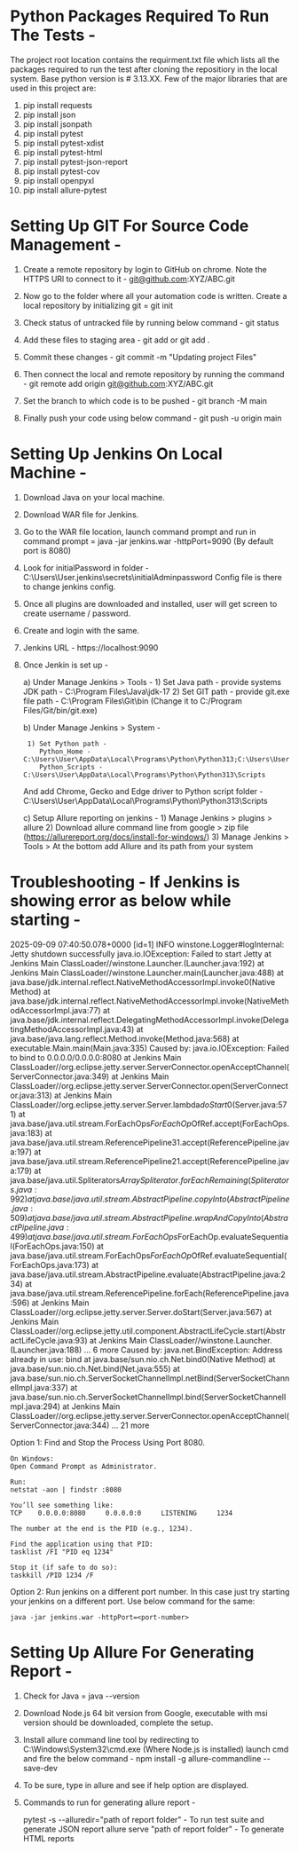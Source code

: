 # Python Packages Required To Run The Tests -

The project root location contains the requirment.txt file which lists all the packages required to run the test after cloning the repositiory in the local system. Base python version is # 3.13.XX.
Few of the major libraries that are used in this project are:

1) pip install requests
3) pip install json
4) pip install jsonpath
5) pip install pytest
6) pip install pytest-xdist
7) pip install pytest-html
8) pip install pytest-json-report
9) pip install pytest-cov
10) pip install openpyxl
11) pip install allure-pytest



# Setting Up GIT For Source Code Management -

1) Create a remote repository by login to GitHub on chrome. 
   Note the HTTPS URl to connect to it - git@github.com:XYZ/ABC.git

2) Now go to the folder where all your automation code is written.
   Create a local repository by initializing git = git init

3) Check status of untracked file by running below command - 
   git status
4) Add these files to staging area - 
   git add <filename> or git add .
5) Commit these changes -
   git commit -m "Updating project Files"
6) Then connect the local and remote repository by running the command - 
   git remote add origin git@github.com:XYZ/ABC.git
7) Set the branch to which code is to be pushed - 
   git branch -M main
8) Finally push your code using below command - 
   git push -u origin main

# Setting Up Jenkins On Local Machine -

1) Download Java on your local machine.
2) Download WAR file for Jenkins.
3) Go to the WAR file location, launch command prompt and run in command prompt = java -jar jenkins.war -httpPort=9090 (By default port is 8080)

4) Look for initialPassword in folder - C:\Users\User\.jenkins\secrets\initialAdminpassword
   Config file is there to change jenkins config.

5) Once all plugins are downloaded and installed, user will get screen to create username / password.
6) Create and login with the same.

7) Jenkins URL - https://localhost:9090

8) Once Jenkin is set up - 

    a) Under Manage Jenkins > Tools - 
        1) Set Java path - provide systems JDK path - C:\Program Files\Java\jdk-17
        2) Set GIT path - provide git.exe file path - C:\Program Files\Git\bin (Change it to C:/Program Files/Git/bin/git.exe)

    b) Under Manage Jenkins > System -

        1) Set Python path - 
           Python_Home - C:\Users\User\AppData\Local\Programs\Python\Python313;C:\Users\User\AppData\Local\Programs\Python\Python313\Scripts
           Python_Scripts - C:\Users\User\AppData\Local\Programs\Python\Python313\Scripts
     And add Chrome, Gecko and Edge driver to Python script folder - C:\Users\User\AppData\Local\Programs\Python\Python313\Scripts

    c) Setup Allure reporting on jenkins - 
       1) Manage Jenkins > plugins > allure
       2) Download allure command line from google > zip file (https://allurereport.org/docs/install-for-windows/)
       3) Manage Jenkins > Tools > At the bottom add Allure and its path from your system

# Troubleshooting - If Jenkins is showing error as below while starting  -

2025-09-09 07:40:50.078+0000 [id=1]     INFO    winstone.Logger#logInternal: Jetty shutdown successfully
java.io.IOException: Failed to start Jetty
        at Jenkins Main ClassLoader//winstone.Launcher.<init>(Launcher.java:192)
        at Jenkins Main ClassLoader//winstone.Launcher.main(Launcher.java:488)
        at java.base/jdk.internal.reflect.NativeMethodAccessorImpl.invoke0(Native Method)
        at java.base/jdk.internal.reflect.NativeMethodAccessorImpl.invoke(NativeMethodAccessorImpl.java:77)
        at java.base/jdk.internal.reflect.DelegatingMethodAccessorImpl.invoke(DelegatingMethodAccessorImpl.java:43)
        at java.base/java.lang.reflect.Method.invoke(Method.java:568)
        at executable.Main.main(Main.java:335)
Caused by: java.io.IOException: Failed to bind to 0.0.0.0/0.0.0.0:8080
        at Jenkins Main ClassLoader//org.eclipse.jetty.server.ServerConnector.openAcceptChannel(ServerConnector.java:349)
        at Jenkins Main ClassLoader//org.eclipse.jetty.server.ServerConnector.open(ServerConnector.java:313)
        at Jenkins Main ClassLoader//org.eclipse.jetty.server.Server.lambda$doStart$0(Server.java:571)
        at java.base/java.util.stream.ForEachOps$ForEachOp$OfRef.accept(ForEachOps.java:183)
        at java.base/java.util.stream.ReferencePipeline$3$1.accept(ReferencePipeline.java:197)
        at java.base/java.util.stream.ReferencePipeline$2$1.accept(ReferencePipeline.java:179)
        at java.base/java.util.Spliterators$ArraySpliterator.forEachRemaining(Spliterators.java:992)
        at java.base/java.util.stream.AbstractPipeline.copyInto(AbstractPipeline.java:509)
        at java.base/java.util.stream.AbstractPipeline.wrapAndCopyInto(AbstractPipeline.java:499)
        at java.base/java.util.stream.ForEachOps$ForEachOp.evaluateSequential(ForEachOps.java:150)
        at java.base/java.util.stream.ForEachOps$ForEachOp$OfRef.evaluateSequential(ForEachOps.java:173)
        at java.base/java.util.stream.AbstractPipeline.evaluate(AbstractPipeline.java:234)
        at java.base/java.util.stream.ReferencePipeline.forEach(ReferencePipeline.java:596)
        at Jenkins Main ClassLoader//org.eclipse.jetty.server.Server.doStart(Server.java:567)
        at Jenkins Main ClassLoader//org.eclipse.jetty.util.component.AbstractLifeCycle.start(AbstractLifeCycle.java:93)
        at Jenkins Main ClassLoader//winstone.Launcher.<init>(Launcher.java:188)
        ... 6 more
Caused by: java.net.BindException: Address already in use: bind
        at java.base/sun.nio.ch.Net.bind0(Native Method)
        at java.base/sun.nio.ch.Net.bind(Net.java:555)
        at java.base/sun.nio.ch.ServerSocketChannelImpl.netBind(ServerSocketChannelImpl.java:337)
        at java.base/sun.nio.ch.ServerSocketChannelImpl.bind(ServerSocketChannelImpl.java:294)
        at Jenkins Main ClassLoader//org.eclipse.jetty.server.ServerConnector.openAcceptChannel(ServerConnector.java:344)
        ... 21 more

Option 1: Find and Stop the Process Using Port 8080.

    On Windows:
    Open Command Prompt as Administrator.

    Run:
    netstat -aon | findstr :8080

    You’ll see something like:
    TCP    0.0.0.0:8080     0.0.0.0:0     LISTENING     1234

    The number at the end is the PID (e.g., 1234).

    Find the application using that PID:
    tasklist /FI "PID eq 1234"

    Stop it (if safe to do so):
    taskkill /PID 1234 /F

Option 2: Run jenkins on a different port number.
    In this case just try starting your jenkins on a different port. Use below command for the same:

    java -jar jenkins.war -httpPort=<port-number>

# Setting Up Allure For Generating Report -

1) Check for Java = java --version
2) Download Node.js 64 bit version from Google, executable with msi version should be downloaded, complete the setup.
3) Install allure command line tool by redirecting to C:\Windows\System32\cmd.exe (Where Node.js is installed) launch cmd and fire the below command -
   npm install -g allure-commandline --save-dev

4) To be sure, type in allure and see if help option are displayed.

5) Commands to run for generating allure report -

   pytest -s --alluredir="path of report folder" - To run test suite and generate JSON report
   allure serve "path of report folder" - To generate HTML reports


